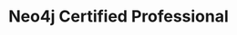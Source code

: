 ---
title: "Neo4j Certified Professional"
company: Neo4j Graph Academy
description: Neo4j Certified Professional
status: published
badgeUrl: /assets/images/badges/neo4j-certification.svg
certificationUrl: https://graphacademy.neo4j.com/u/5d29ba1b-929a-460e-ae4a-fd3222667eed/neo4j-certification/
---